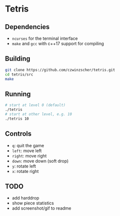 # Tetris

## Dependencies
- `ncurses` for the terminal interface
- `make` and `gcc` with c++17 support for compiling

## Building
```bash
git clone https://github.com/czwinzscher/tetris.git
cd tetris/src
make
```

## Running
```bash
# start at level 0 (default)
./tetris
# start at other level, e.g. 10
./tetris 10
```

## Controls
- `q`: quit the game
- `left`: move left
- `right`: move right
- `down`: move down (soft drop)
- `y`: rotate left
- `x`: rotate right

## TODO
- add harddrop
- show piece statistics
- add screenshot/gif to readme
